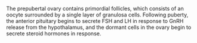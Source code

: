 The prepubertal ovary contains primordial follicles, which consists of an oocyte surrounded by a single layer of granulosa cells. Following puberty, the anterior pituitary begins to secrete FSH and LH in response to GnRH release from the hypothalamus, and the dormant cells in the ovary begin to secrete steroid hormones in response.